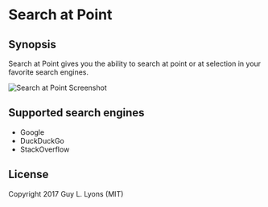 # Search at Point

## Synopsis

Search at Point gives you the ability to search at point or at selection in
your favorite search engines.

![Search at Point Screenshot](https://raw.githubusercontent.com/guylyons/search-at-point/master/assets/images/screen.png)


## Supported search engines

- Google
- DuckDuckGo
- StackOverflow

## License

Copyright 2017 Guy L. Lyons (MIT)
